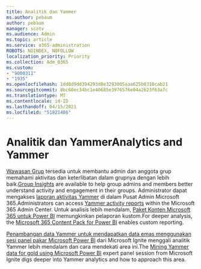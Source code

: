 ```yaml
---
title: Analitik dan Yammer
ms.author: pebaum
author: pebaum
manager: scotv
ms.audience: Admin
ms.topic: article
ms.service: o365-administration
ROBOTS: NOINDEX, NOFOLLOW
localization_priority: Priority
ms.collection: Adm_O365
ms.custom:
- "9000311"
- "1935"
ms.openlocfilehash: 1dd8d9dd394293d8e3293005aaa625b8310cab21
ms.sourcegitcommit: 8bc60ec34bc1e40685e3976576e04a2623f63a7c
ms.translationtype: MT
ms.contentlocale: id-ID
ms.lasthandoff: 04/15/2021
ms.locfileid: "51821486"
---
```

# <a name="analytics-and-yammer"></a><span data-ttu-id="22831-102">Analitik dan Yammer</span><span class="sxs-lookup"><span data-stu-id="22831-102">Analytics and Yammer</span></span>

<span data-ttu-id="22831-103">[Wawasan Grup](https://support.office.com/article/view-group-insights-in-yammer-73f9fa6d-d442-4f25-9194-d5317c9328ab) tersedia untuk membantu admin dan anggota grup memahami aktivitas dan keterlibatan dalam grupnya dengan lebih baik.</span><span class="sxs-lookup"><span data-stu-id="22831-103">[Group Insights](https://support.office.com/article/view-group-insights-in-yammer-73f9fa6d-d442-4f25-9194-d5317c9328ab) are available to help group admins and members better understand activity and engagement in their groups.</span></span> <span data-ttu-id="22831-104">Administrator dapat mengakses [laporan aktivitas Yammer](https://docs.microsoft.com/microsoft-365/admin/activity-reports/yammer-activity-report) di dalam Pusat Admin Microsoft 365.</span><span class="sxs-lookup"><span data-stu-id="22831-104">Administrators can access [Yammer activity reports](https://docs.microsoft.com/microsoft-365/admin/activity-reports/yammer-activity-report) within the Microsoft 365 Admin Center.</span></span> <span data-ttu-id="22831-105">Untuk analisis lebih mendalam, [Paket Konten Microsoft 365 untuk Power BI](https://docs.microsoft.com/microsoft-365/admin/usage-analytics/enable-usage-analytics) memungkinkan pelaporan kustom.</span><span class="sxs-lookup"><span data-stu-id="22831-105">For deeper analysis, the [Microsoft 365 Content Pack for Power BI](https://docs.microsoft.com/microsoft-365/admin/usage-analytics/enable-usage-analytics) enables custom reporting.</span></span>

<span data-ttu-id="22831-106">[Penambangan data Yammer untuk mendapatkan data emas menggunakan sesi panel pakar Microsoft Power BI](https://aka.ms/MiningYammerDataIgnite2017) dari Microsoft Ignite menggali analitik Yammer lebih mendalam dan cara mendekati area ini.</span><span class="sxs-lookup"><span data-stu-id="22831-106">The [Mining Yammer data for gold using Microsoft Power BI](https://aka.ms/MiningYammerDataIgnite2017) expert panel session from Microsoft Ignite digs deeper into Yammer analytics and how to approach this area.</span></span>
